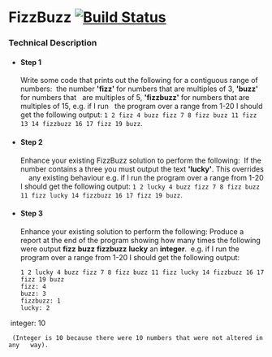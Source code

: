 # FizzBuzz [![Build Status](https://travis-ci.org/mguilherme/FizzBuzz.svg?branch=master)](https://travis-ci.org/mguilherme/FizzBuzz)

### Technical Description

- #### Step 1
  Write some code that prints out the following for a contiguous range of numbers:
  the number **'fizz'** for numbers that are multiples of 3, **'buzz'** for numbers that   are multiples of 5, **'fizzbuzz'** for numbers that are multiples of 15, e.g. if I run   the program over a range from 1-20 I should get the following output: `1 2 fizz 4 buzz fizz 7 8 fizz buzz 11 fizz 13 14 fizzbuzz 16 17 fizz 19 buzz`.

- #### Step 2
  Enhance your existing FizzBuzz solution to perform the following:
  If the number contains a three you must output the text **'lucky'**. This overrides     any existing behaviour e.g. if I run the program over a range from 1-20 I should get the following output: `1 2 lucky 4 buzz fizz 7 8 fizz buzz 11 fizz lucky 14 fizzbuzz 16 17 fizz 19 buzz`.

- #### Step 3
  Enhance your existing solution to perform the following:
  Produce a report at the end of the program showing how many times the following were     output **fizz** **buzz** **fizzbuzz** **lucky** an **integer**.
  e.g. if I run the program over a range from 1-20 I should get the following output:
  
  ```
  1 2 lucky 4 buzz fizz 7 8 fizz buzz 11 fizz lucky 14 fizzbuzz 16 17 fizz 19 buzz
  fizz: 4
  buzz: 3
  fizzbuzz: 1
  lucky: 2
  integer: 10
  ```
  (Integer is 10 because there were 10 numbers that were not altered in any   way).

